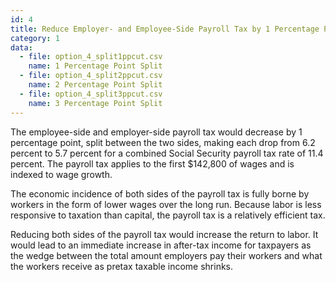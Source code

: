 ```yaml
---
id: 4
title: Reduce Employer- and Employee-Side Payroll Tax by 1 Percentage Point Split
category: 1
data:
  - file: option_4_split1ppcut.csv
    name: 1 Percentage Point Split
  - file: option_4_split2ppcut.csv
    name: 2 Percentage Point Split
  - file: option_4_split3ppcut.csv
    name: 3 Percentage Point Split
---
```


The employee-side and employer-side payroll tax would decrease by 1 percentage point, split between the two sides, making each drop from 6.2 percent to 5.7 percent for a combined Social Security payroll tax rate of 11.4 percent. The payroll tax applies to the first $142,800 of wages and is indexed to wage growth.

The economic incidence of both sides of the payroll tax is fully borne by workers in the form of lower wages over the long run. Because labor is less responsive to taxation than capital, the payroll tax is a relatively efficient tax.

Reducing both sides of the payroll tax would increase the return to labor. It would lead to an immediate increase in after-tax income for taxpayers as the wedge between the total amount employers pay their workers and what the workers receive as pretax taxable income shrinks.
